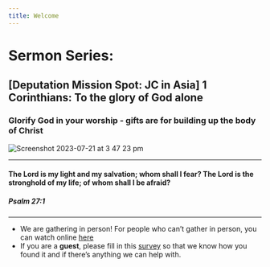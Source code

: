 ```yaml
---
title: Welcome
---
```


# Sermon Series:
## [Deputation Mission Spot: JC in Asia] 1 Corinthians: To the glory of God alone
### Glorify God in your worship - gifts are for building up the body of Christ


![Screenshot 2023-07-21 at 3 47 23 pm](https://github.com/stgeorgeshurstville/bulletin/assets/119166299/2d95947e-b2b1-44b5-a360-f1dd4a4d7efe)

---
#### The Lord is my light and my salvation; whom shall I fear? The Lord is the stronghold of my life; of whom shall I be afraid?

#####  Psalm 27:1 
---
- We are gathering in person! For people who can’t gather in person, you can watch online [here](https://stgeorgeshurstville.org.au/sunday-english-online)
- If you are a **guest**, please fill in this [survey](https://tinyurl.com/SGHACsurvey) so that we know how you found it and if there’s anything we can help with.

